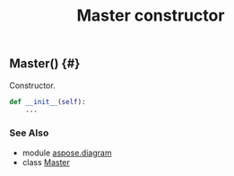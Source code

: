 ﻿---
title: Master constructor
second_title: Aspose.Diagram for Python via .NET API References
description: 
type: docs
weight: 10
url: /python-net/aspose.diagram/master/__init__/
is_root: false
---

## Master() {#}

Constructor.



```python
def __init__(self):
    ...
```





### See Also
* module [aspose.diagram](../../)
* class [Master](/diagram/python-net/aspose.diagram/master)
